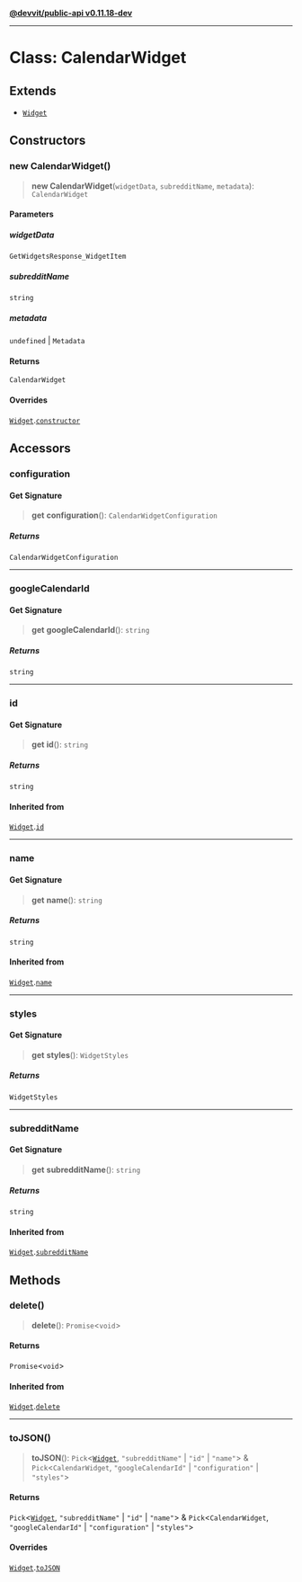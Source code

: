 [**@devvit/public-api v0.11.18-dev**](../../README.md)

---

# Class: CalendarWidget

## Extends

- [`Widget`](Widget.md)

## Constructors

<a id="constructor"></a>

### new CalendarWidget()

> **new CalendarWidget**(`widgetData`, `subredditName`, `metadata`): `CalendarWidget`

#### Parameters

##### widgetData

`GetWidgetsResponse_WidgetItem`

##### subredditName

`string`

##### metadata

`undefined` | `Metadata`

#### Returns

`CalendarWidget`

#### Overrides

[`Widget`](Widget.md).[`constructor`](Widget.md#constructor)

## Accessors

<a id="configuration"></a>

### configuration

#### Get Signature

> **get** **configuration**(): `CalendarWidgetConfiguration`

##### Returns

`CalendarWidgetConfiguration`

---

<a id="googlecalendarid"></a>

### googleCalendarId

#### Get Signature

> **get** **googleCalendarId**(): `string`

##### Returns

`string`

---

<a id="id"></a>

### id

#### Get Signature

> **get** **id**(): `string`

##### Returns

`string`

#### Inherited from

[`Widget`](Widget.md).[`id`](Widget.md#id)

---

<a id="name"></a>

### name

#### Get Signature

> **get** **name**(): `string`

##### Returns

`string`

#### Inherited from

[`Widget`](Widget.md).[`name`](Widget.md#name)

---

<a id="styles"></a>

### styles

#### Get Signature

> **get** **styles**(): `WidgetStyles`

##### Returns

`WidgetStyles`

---

<a id="subredditname"></a>

### subredditName

#### Get Signature

> **get** **subredditName**(): `string`

##### Returns

`string`

#### Inherited from

[`Widget`](Widget.md).[`subredditName`](Widget.md#subredditname)

## Methods

<a id="delete"></a>

### delete()

> **delete**(): `Promise`\<`void`\>

#### Returns

`Promise`\<`void`\>

#### Inherited from

[`Widget`](Widget.md).[`delete`](Widget.md#delete)

---

<a id="tojson"></a>

### toJSON()

> **toJSON**(): `Pick`\<[`Widget`](Widget.md), `"subredditName"` \| `"id"` \| `"name"`\> & `Pick`\<`CalendarWidget`, `"googleCalendarId"` \| `"configuration"` \| `"styles"`\>

#### Returns

`Pick`\<[`Widget`](Widget.md), `"subredditName"` \| `"id"` \| `"name"`\> & `Pick`\<`CalendarWidget`, `"googleCalendarId"` \| `"configuration"` \| `"styles"`\>

#### Overrides

[`Widget`](Widget.md).[`toJSON`](Widget.md#tojson)
